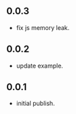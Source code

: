 <!--
 * @Description: 
 * @Author: ekibun
 * @Date: 2020-08-08 08:16:50
 * @LastEditors: ekibun
 * @LastEditTime: 2020-08-25 18:12:51
-->
## 0.0.3

* fix js memory leak.

## 0.0.2

* update example.

## 0.0.1

* initial publish.
